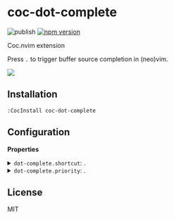 # coc-dot-complete

![publish](https://github.com/voldikss/coc-dot-complete/workflows/publish/badge.svg)
[![npm version](https://badge.fury.io/js/coc-dot-complete.svg)](https://badge.fury.io/js/coc-dot-complete)

Coc.nvim extension

Press `.` to trigger buffer source completion in (neo)vim.

![](https://user-images.githubusercontent.com/20282795/105694302-c5224a00-5f3b-11eb-86b5-8a4e717aa676.gif)

## Installation

```vim
:CocInstall coc-dot-complete
```

## Configuration

<!-- Generated by 'yarn run bulid:doc', please don't edit it directly -->
<!-- prettier-ignore-start -->
<strong>Properties</strong>
<details>
<summary><code>dot-complete.shortcut</code>: .</summary>
Type: <pre><code>string</code></pre>Default: <pre><code>"dot-complete"</code></pre>
</details>
<details>
<summary><code>dot-complete.priority</code>: .</summary>
Type: <pre><code>number</code></pre>Default: <pre><code>3</code></pre>
</details>

<!-- prettier-ignore-end -->

## License

MIT
